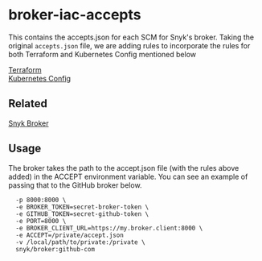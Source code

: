 # broker-iac-accepts

This contains the accepts.json for each SCM for Snyk's broker.
Taking the original `accepts.json` file, we are adding rules to incorporate the rules for both Terraform and Kubernetes Config mentioned below

[Terraform](https://support.snyk.io/hc/en-us/articles/360011018778-Detecting-Terraform-configuration-files-using-a-broker) \
[Kubernetes Config](https://support.snyk.io/hc/en-us/articles/360010797537-Detecting-Kubernetes-configuration-files-using-a-broker)

## Related 
[Snyk Broker](https://github.com/snyk/broker)

## Usage
The broker takes the path to the accept.json file (with the rules above added) in the ACCEPT environment variable. You can see an example of passing that to the GitHub broker below.
```docker run --restart=always \
  -p 8000:8000 \
  -e BROKER_TOKEN=secret-broker-token \
  -e GITHUB_TOKEN=secret-github-token \
  -e PORT=8000 \
  -e BROKER_CLIENT_URL=https://my.broker.client:8000 \
  -e ACCEPT=/private/accept.json
  -v /local/path/to/private:/private \
  snyk/broker:github-com
  ```

